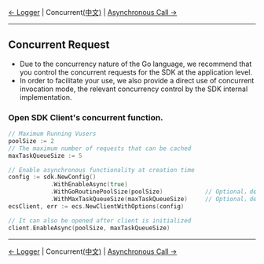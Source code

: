 [← Logger](7-Logger-EN.md) | Concurrent[(中文)](8-Concurrent-CN.md) | [Asynchronous Call →](9-Asynchronous-EN.md)
***

## Concurrent Request

* Due to the concurrency nature of the Go language, we recommend that you control the concurrent requests for the SDK at the application level.
* In order to facilitate your use, we also provide a direct use of concurrent invocation mode, the relevant concurrency control by the SDK internal implementation.

### Open SDK Client's concurrent function.

```go
// Maximum Running Vusers
poolSize := 2
// The maximum number of requests that can be cached
maxTaskQueueSize := 5

// Enable asynchronous functionality at creation time
config := sdk.NewConfig()
            .WithEnableAsync(true)
            .WithGoRoutinePoolSize(poolSize)            // Optional，default:5
            .WithMaxTaskQueueSize(maxTaskQueueSize)     // Optional，default:1000
ecsClient, err := ecs.NewClientWithOptions(config)

// It can also be opened after client is initialized
client.EnableAsync(poolSize, maxTaskQueueSize)
```

***
[← Logger](7-Logger-EN.md) | Concurrent[(中文)](8-Concurrent-CN.md) | [Asynchronous Call →](9-Asynchronous-EN.md)